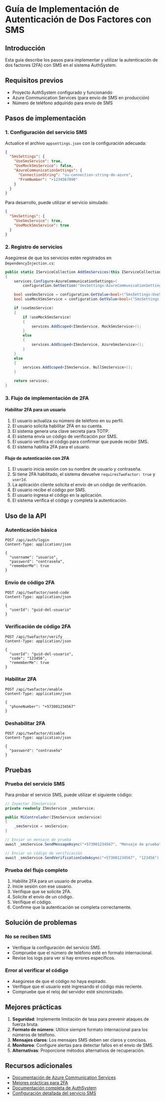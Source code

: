 # Guía de Implementación de Autenticación de Dos Factores con SMS

## Introducción

Esta guía describe los pasos para implementar y utilizar la autenticación de dos factores (2FA) con SMS en el sistema AuthSystem.

## Requisitos previos

- Proyecto AuthSystem configurado y funcionando
- Azure Communication Services (para envío de SMS en producción)
- Número de teléfono adquirido para envío de SMS

## Pasos de implementación

### 1. Configuración del servicio SMS

Actualice el archivo `appsettings.json` con la configuración adecuada:

```json
{
  "SmsSettings": {
    "UseSmsService": true,
    "UseMockSmsService": false,
    "AzureCommunicationSettings": {
      "ConnectionString": "su-connection-string-de-azure",
      "FromNumber": "+1234567890"
    }
  }
}
```

Para desarrollo, puede utilizar el servicio simulado:

```json
{
  "SmsSettings": {
    "UseSmsService": true,
    "UseMockSmsService": true
  }
}
```

### 2. Registro de servicios

Asegúrese de que los servicios estén registrados en `DependencyInjection.cs`:

```csharp
public static IServiceCollection AddSmsServices(this IServiceCollection services, IConfiguration configuration)
{
    services.Configure<AzureCommunicationSettings>(
        configuration.GetSection("SmsSettings:AzureCommunicationSettings"));

    bool useSmsService = configuration.GetValue<bool>("SmsSettings:UseSmsService");
    bool useMockSmsService = configuration.GetValue<bool>("SmsSettings:UseMockSmsService");

    if (useSmsService)
    {
        if (useMockSmsService)
        {
            services.AddScoped<ISmsService, MockSmsService>();
        }
        else
        {
            services.AddScoped<ISmsService, AzureSmsService>();
        }
    }
    else
    {
        services.AddScoped<ISmsService, NullSmsService>();
    }

    return services;
}
```

### 3. Flujo de implementación de 2FA

#### Habilitar 2FA para un usuario

1. El usuario actualiza su número de teléfono en su perfil.
2. El usuario solicita habilitar 2FA en su cuenta.
3. El sistema genera una clave secreta para TOTP.
4. El sistema envía un código de verificación por SMS.
5. El usuario verifica el código para confirmar que puede recibir SMS.
6. El sistema habilita 2FA para el usuario.

#### Flujo de autenticación con 2FA

1. El usuario inicia sesión con su nombre de usuario y contraseña.
2. Si tiene 2FA habilitado, el sistema devuelve `requiresTwoFactor: true` y `userId`.
3. La aplicación cliente solicita el envío de un código de verificación.
4. El usuario recibe el código por SMS.
5. El usuario ingresa el código en la aplicación.
6. El sistema verifica el código y completa la autenticación.

## Uso de la API

### Autenticación básica

```http
POST /api/auth/login
Content-Type: application/json

{
  "username": "usuario",
  "password": "contraseña",
  "rememberMe": true
}
```

### Envío de código 2FA

```http
POST /api/twofactor/send-code
Content-Type: application/json

{
  "userId": "guid-del-usuario"
}
```

### Verificación de código 2FA

```http
POST /api/twofactor/verify
Content-Type: application/json

{
  "userId": "guid-del-usuario",
  "code": "123456",
  "rememberMe": true
}
```

### Habilitar 2FA

```http
POST /api/twofactor/enable
Content-Type: application/json

{
  "phoneNumber": "+573001234567"
}
```

### Deshabilitar 2FA

```http
POST /api/twofactor/disable
Content-Type: application/json

{
  "password": "contraseña"
}
```

## Pruebas

### Prueba del servicio SMS

Para probar el servicio SMS, puede utilizar el siguiente código:

```csharp
// Inyectar ISmsService
private readonly ISmsService _smsService;

public MiControlador(ISmsService smsService)
{
    _smsService = smsService;
}

// Enviar un mensaje de prueba
await _smsService.SendMessageAsync("+573001234567", "Mensaje de prueba");

// Enviar un código de verificación
await _smsService.SendVerificationCodeAsync("+573001234567", "123456");
```

### Prueba del flujo completo

1. Habilite 2FA para un usuario de prueba.
2. Inicie sesión con ese usuario.
3. Verifique que se solicite 2FA.
4. Solicite el envío de un código.
5. Verifique el código.
6. Confirme que la autenticación se completa correctamente.

## Solución de problemas

### No se reciben SMS
- Verifique la configuración del servicio SMS.
- Compruebe que el número de teléfono esté en formato internacional.
- Revise los logs para ver si hay errores específicos.

### Error al verificar el código
- Asegúrese de que el código no haya expirado.
- Verifique que el usuario esté ingresando el código más reciente.
- Compruebe que el reloj del servidor esté sincronizado.

## Mejores prácticas

1. **Seguridad**: Implemente limitación de tasa para prevenir ataques de fuerza bruta.
2. **Formato de número**: Utilice siempre formato internacional para los números de teléfono.
3. **Mensajes claros**: Los mensajes SMS deben ser claros y concisos.
4. **Monitoreo**: Configure alertas para detectar fallos en el envío de SMS.
5. **Alternativas**: Proporcione métodos alternativos de recuperación.

## Recursos adicionales

- [Documentación de Azure Communication Services](https://docs.microsoft.com/es-es/azure/communication-services/)
- [Mejores prácticas para 2FA](https://www.nist.gov/itl/applied-cybersecurity/tig/back-basics-multi-factor-authentication)
- [Documentación completa de AuthSystem](./TwoFactorAuthentication.md)
- [Configuración detallada del servicio SMS](./ConfiguracionSMS.md)
